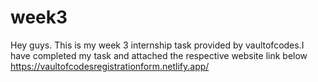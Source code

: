 # week3
Hey guys. This is my week 3 internship task provided by vaultofcodes.I have completed my task and attached the respective website link below
https://vaultofcodesregistrationform.netlify.app/

